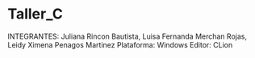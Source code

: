 # Taller_C
INTEGRANTES: Juliana Rincon Bautista, Luisa Fernanda Merchan Rojas, Leidy Ximena Penagos Martinez
Plataforma: Windows 
Editor: CLion

